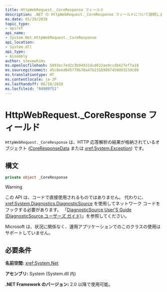 ```yaml
---
title: HttpWebRequest._CoreResponse フィールド
description: .NET の HttpWebRequest._CoreResponse フィールドについて説明します。 このフィールドは、HTTP 応答解析の結果が格納されている CoreResponseData または Exception オブジェクトです。
ms.date: 01/29/2018
topic_type:
- apiref
api_name:
- System.Net.HttpWebRequest._CoreResponse
api_location:
- System.dll
api_type:
- Assembly
author: stevewhims
ms.openlocfilehash: 5093ec7ed2c3b94931dcd622ae9ccdb42feffa18
ms.sourcegitcommit: 45c8eed045779b70a47b23169897459d0323dc89
ms.translationtype: HT
ms.contentlocale: ja-JP
ms.lasthandoff: 06/18/2020
ms.locfileid: "84989751"
---
```

# <a name="httpwebrequest_coreresponse-field"></a>HttpWebRequest.\_CoreResponse フィールド

`HttpWebRequest._CoreResponse` は、HTTP 応答解析の結果が格納されているオブジェクト ([CoreResponseData](coreresponsedata.md) または <xref:System.Exception>) です。

## <a name="syntax"></a>構文
  
```csharp
private object _CoreResponse
```

> [!WARNING]
> この API は、コードで直接使用されるものではありません。 代わりに、<xref:System.Diagnostics.DiagnosticSource> を使用してネットワーク コードをフックする必要があります。 「[DiagnosticSource User'S Guide (DiagnosticSource ユーザーズ ガイド)](https://github.com/dotnet/runtime/blob/master/src/libraries/System.Diagnostics.DiagnosticSource/src/DiagnosticSourceUsersGuide.md)」を参照してください。
>
> Microsoft は、状況に関係なく、運用アプリケーションでのこのクラスの使用はサポートしていません。

## <a name="requirements"></a>必要条件

**名前空間:** <xref:System.Net>

**アセンブリ:** System (System.dll 内)

**.NET Framework のバージョン:** 2.0 以降で使用可能。
